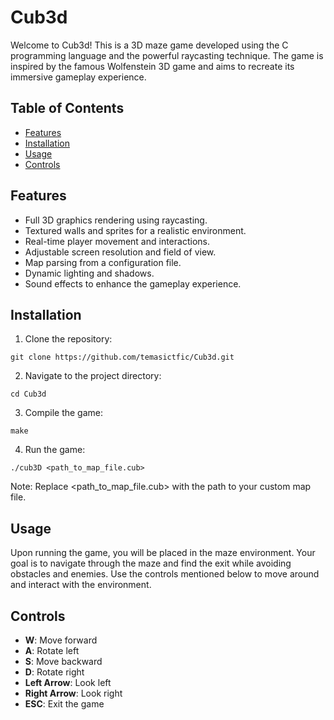 # Cub3d

Welcome to Cub3d! This is a 3D maze game developed using the C programming language and the powerful raycasting technique. The game is inspired by the famous Wolfenstein 3D game and aims to recreate its immersive gameplay experience.



## Table of Contents

- [Features](#features)
- [Installation](#installation)
- [Usage](#usage)
- [Controls](#controls)

## Features

- Full 3D graphics rendering using raycasting.
- Textured walls and sprites for a realistic environment.
- Real-time player movement and interactions.
- Adjustable screen resolution and field of view.
- Map parsing from a configuration file.
- Dynamic lighting and shadows.
- Sound effects to enhance the gameplay experience.

## Installation

1. Clone the repository:

```shell
git clone https://github.com/temasictfic/Cub3d.git
```
2. Navigate to the project directory:
```
cd Cub3d
```
3. Compile the game:
```
make
```
4. Run the game:
```
./cub3D <path_to_map_file.cub>
```
Note: Replace <path_to_map_file.cub> with the path to your custom map file.

## Usage

Upon running the game, you will be placed in the maze environment. Your goal is to navigate through the maze and find the exit while avoiding obstacles and enemies. Use the controls mentioned below to move around and interact with the environment.

## Controls

- **W**: Move forward
- **A**: Rotate left
- **S**: Move backward
- **D**: Rotate right
- **Left Arrow**: Look left
- **Right Arrow**: Look right
- **ESC**: Exit the game
